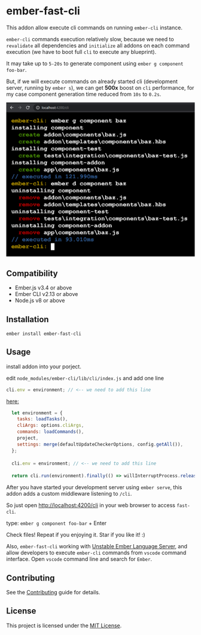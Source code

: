 ember-fast-cli
==============================================================================

This addon allow execute cli commands on running `ember-cli` instance.

`ember-cli` commands execution relatively slow, because we need to `revalidate` all dependencies and `initialize` all addons on each command execution (we have to boot full `cli` to execute any blueprint).

It may take up to `5-20s` to generate component using `ember g component foo-bar`.

But, if we will execute commands on already started cli (development server, running by `ember s`), we can get __500x__ boost on `cli` performance, for my case component generation time reduced from `10s` to `0.2s`.


![terminal](previews/terminal.png)



Compatibility
------------------------------------------------------------------------------

* Ember.js v3.4 or above
* Ember CLI v2.13 or above
* Node.js v8 or above


Installation
------------------------------------------------------------------------------

```
ember install ember-fast-cli
```


Usage
------------------------------------------------------------------------------

install addon into your porject.

edit `node_modules/ember-cli/lib/cli/index.js` and add one line

```js
cli.env = environment; // <-- we need to add this line
```

[here:](https://github.com/ember-cli/ember-cli/blob/7d80dbf3a28f23044c1c7544db6f7ca3792185a3/lib/cli/index.js#L145)


```js
  let environment = {
    tasks: loadTasks(),
    cliArgs: options.cliArgs,
    commands: loadCommands(),
    project,
    settings: merge(defaultUpdateCheckerOptions, config.getAll()),
  };

  cli.env = environment; // <-- we need to add this line

  return cli.run(environment).finally(() => willInterruptProcess.release());
```

After you have started your development server using `ember serve`, this addon adds a custom middleware listening to `/cli`. 

So just open [http://localhost:4200/cli](http://localhost:4200/cli) in your web browser to access `fast-cli`.

type: `ember g component foo-bar` + Enter

Check files! Repeat if you enjoying it. Star if you like it! :)


Also, `ember-fast-cli` working with [Unstable Ember Language Server](https://marketplace.visualstudio.com/items?itemName=lifeart.vscode-ember-unstable), and allow developers to execute `ember-cli` commands from `vscode` command interface. Open `vscode` command line and search for `Ember`.

Contributing
------------------------------------------------------------------------------

See the [Contributing](CONTRIBUTING.md) guide for details.


License
------------------------------------------------------------------------------

This project is licensed under the [MIT License](LICENSE.md).

